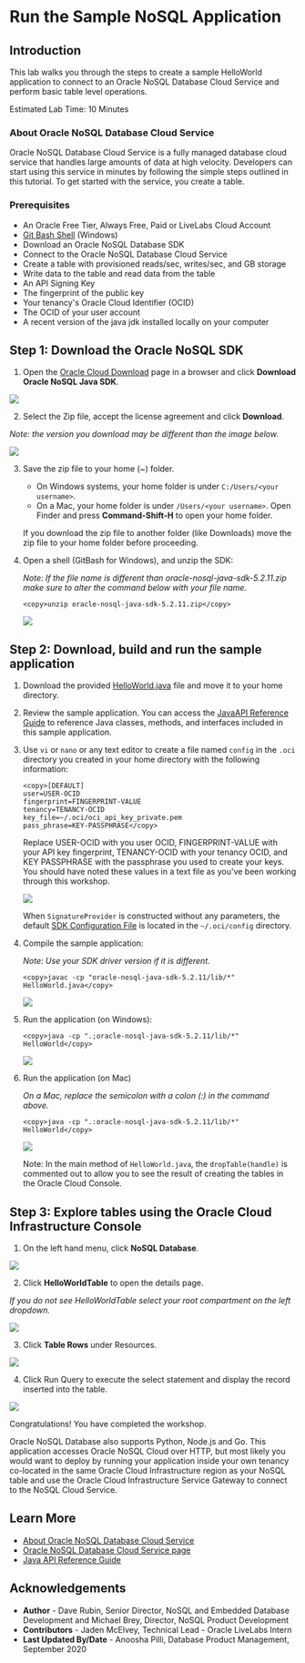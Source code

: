 # Run the Sample NoSQL Application

## Introduction

This lab walks you through the steps to create a sample HelloWorld application to connect to an Oracle NoSQL Database Cloud Service and perform basic table level operations.

Estimated Lab Time: 10 Minutes

### About Oracle NoSQL Database Cloud Service

Oracle NoSQL Database Cloud Service is a fully managed database cloud service that handles large amounts of data at high velocity. Developers can start using this service in minutes by following the simple steps outlined in this tutorial. To get started with the service, you create a table.

### Prerequisites

*  An Oracle Free Tier, Always Free, Paid or LiveLabs Cloud Account
* [Git Bash Shell](https://gitforwindows.org/) (Windows)
* Download an Oracle NoSQL Database SDK
* Connect to the Oracle NoSQL Database Cloud Service
* Create a table with provisioned reads/sec, writes/sec, and GB storage
* Write data to the table and read data from the table
* An API Signing Key
* The fingerprint of the public key
* Your tenancy's Oracle Cloud Identifier (OCID)
* The OCID of your user account
* A recent version of the java jdk installed locally on your computer

## **Step 1:** Download the Oracle NoSQL SDK

1. Open the [Oracle Cloud Download](https://www.oracle.com/downloads/cloud/oracle-cloud-downloads.html) page in a browser and click **Download Oracle NoSQL Java SDK**.

  ![](images/download-sdk.png)

2. Select the Zip file, accept the license agreement and click **Download**.

  *Note: the version you download may be different than the image below.*

  ![](images/select-sdk-zip.png)

3. Save the zip file to your home (~) folder.

    - On Windows systems, your home folder is under `C:/Users/<your username>`.
    - On a Mac, your home folder is under `/Users/<your username>`. Open Finder and press **Command-Shift-H** to open your home folder.

    If you download the zip file to another folder (like Downloads) move the zip file to your home folder before proceeding.

4. Open a shell (GitBash for Windows), and unzip the SDK:

    *Note: If the file name is different than oracle-nosql-java-sdk-5.2.11.zip make sure to alter the command below with your file name.*

    ```
    <copy>unzip oracle-nosql-java-sdk-5.2.11.zip</copy>
    ```

    ![](images/unzip-result.png)

## **Step 2:** Download, build and run the sample application

1. Download the provided [HelloWorld.java](https://objectstorage.us-ashburn-1.oraclecloud.com/p/8IuFbulh0nbFM91-CTJRy00yvrAT8pe76fIHTVOVt5G48RAE5O_HsnzMDZzYUs8l/n/c4u04/b/data-management-library-files/o/HelloWorld.java) file and move it to your home directory.

2. Review the sample application. You can access the [JavaAPI Reference Guide](https://docs.oracle.com/en/cloud/paas/nosql-cloud/csnjv/index.html) to reference Java classes, methods, and interfaces included in this sample application.

3. Use `vi` or `nano` or any text editor to create a file named `config` in the `.oci` directory you created in your home directory with the following information:

    ```
    <copy>[DEFAULT]
    user=USER-OCID
    fingerprint=FINGERPRINT-VALUE
    tenancy=TENANCY-OCID
    key_file=~/.oci/oci_api_key_private.pem
    pass_phrase=KEY-PASSPHRASE</copy>
    ```

    Replace USER-OCID with you user OCID, FINGERPRINT-VALUE with your API key fingerprint, TENANCY-OCID with your tenancy OCID, and KEY PASSPHRASE with the passphrase you used to create your keys. You should have noted these values in a text file as you've been working through this workshop.

    ![](images/config-file.png)

    When `SignatureProvider` is constructed without any parameters, the default [SDK Configuration File](https://docs.cloud.oracle.com/iaas/Content/API/Concepts/sdkconfig.htm) is located in the `~/.oci/config` directory.

4. Compile the sample application:

    *Note: Use your SDK driver version if it is different.*

    ```
    <copy>javac -cp "oracle-nosql-java-sdk-5.2.11/lib/*" HelloWorld.java</copy>
    ```

    ![](images/compile.png)

5. Run the application (on Windows):

    ```
    <copy>java -cp ".;oracle-nosql-java-sdk-5.2.11/lib/*" HelloWorld</copy>
    ```
    ![](images/run-helloworld.png)

6. Run the application (on Mac)

    *On a Mac, replace the semicolon with a colon (:) in the command above.*

    ```
    <copy>java -cp ".:oracle-nosql-java-sdk-5.2.11/lib/*" HelloWorld</copy>
    ```

    ![](images/mac-output.png)

    Note: In the main method of `HelloWorld.java`, the `dropTable(handle)` is commented out to allow you to see the result of creating the tables in the Oracle Cloud Console.

## **Step 3:** Explore tables using the Oracle Cloud Infrastructure Console

1. On the left hand menu, click **NoSQL Database**.

  ![](images/nosql-cloud.png)

2. Click **HelloWorldTable** to open the details page.

  *If you do not see HelloWorldTable select your root compartment on the left dropdown.*

  ![](images/open-helloworldtable.png)

3. Click **Table Rows** under Resources.

  ![](images/helloworldtable.png)

4. Click Run Query to execute the select statement and display the record inserted into the table.

  ![](images/run-query.png)

Congratulations! You have completed the workshop.

Oracle NoSQL Database also supports Python, Node.js and Go. This application accesses Oracle NoSQL Cloud over HTTP, but most likely you would want to deploy by running your application inside your own tenancy co-located in the same Oracle Cloud Infrastructure region as your NoSQL table and use the Oracle Cloud Infrastructure Service Gateway to connect to the NoSQL Cloud Service.

## Learn More

* [About Oracle NoSQL Database Cloud Service](https://docs.oracle.com/pls/topic/lookup?ctx=cloud&id=CSNSD-GUID-88373C12-018E-4628-B241-2DFCB7B16DE8)
* [Oracle NoSQL Database Cloud Service page](https://cloud.oracle.com/en_US/nosql)
* [Java API Reference Guide](https://docs.oracle.com/en/cloud/paas/nosql-cloud/csnjv/index.html)

## Acknowledgements
* **Author** - Dave Rubin, Senior Director, NoSQL and Embedded Database Development and Michael Brey, Director, NoSQL Product Development
* **Contributors** - Jaden McElvey, Technical Lead - Oracle LiveLabs Intern
* **Last Updated By/Date** - Anoosha Pilli, Database Product Management, September 2020

